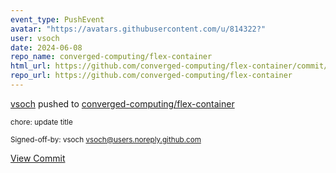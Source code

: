 ```yaml
---
event_type: PushEvent
avatar: "https://avatars.githubusercontent.com/u/814322?"
user: vsoch
date: 2024-06-08
repo_name: converged-computing/flex-container
html_url: https://github.com/converged-computing/flex-container/commit/f799aaef861855cf3fb46f7bd04144d573a6ac56
repo_url: https://github.com/converged-computing/flex-container
---
```


<a href='https://github.com/vsoch' target='_blank'>vsoch</a> pushed to <a href='https://github.com/converged-computing/flex-container' target='_blank'>converged-computing/flex-container</a>

<small>chore: update title

Signed-off-by: vsoch <vsoch@users.noreply.github.com></small>

<a href='https://github.com/converged-computing/flex-container/commit/f799aaef861855cf3fb46f7bd04144d573a6ac56' target='_blank'>View Commit</a>